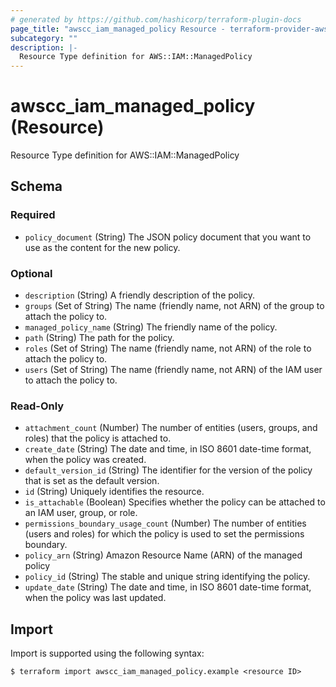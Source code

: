```yaml
---
# generated by https://github.com/hashicorp/terraform-plugin-docs
page_title: "awscc_iam_managed_policy Resource - terraform-provider-awscc"
subcategory: ""
description: |-
  Resource Type definition for AWS::IAM::ManagedPolicy
---
```


# awscc_iam_managed_policy (Resource)

Resource Type definition for AWS::IAM::ManagedPolicy



<!-- schema generated by tfplugindocs -->
## Schema

### Required

- `policy_document` (String) The JSON policy document that you want to use as the content for the new policy.

### Optional

- `description` (String) A friendly description of the policy.
- `groups` (Set of String) The name (friendly name, not ARN) of the group to attach the policy to.
- `managed_policy_name` (String) The friendly name of the policy.
- `path` (String) The path for the policy.
- `roles` (Set of String) The name (friendly name, not ARN) of the role to attach the policy to.
- `users` (Set of String) The name (friendly name, not ARN) of the IAM user to attach the policy to.

### Read-Only

- `attachment_count` (Number) The number of entities (users, groups, and roles) that the policy is attached to.
- `create_date` (String) The date and time, in ISO 8601 date-time format, when the policy was created.
- `default_version_id` (String) The identifier for the version of the policy that is set as the default version.
- `id` (String) Uniquely identifies the resource.
- `is_attachable` (Boolean) Specifies whether the policy can be attached to an IAM user, group, or role.
- `permissions_boundary_usage_count` (Number) The number of entities (users and roles) for which the policy is used to set the permissions boundary.
- `policy_arn` (String) Amazon Resource Name (ARN) of the managed policy
- `policy_id` (String) The stable and unique string identifying the policy.
- `update_date` (String) The date and time, in ISO 8601 date-time format, when the policy was last updated.

## Import

Import is supported using the following syntax:

```shell
$ terraform import awscc_iam_managed_policy.example <resource ID>
```
